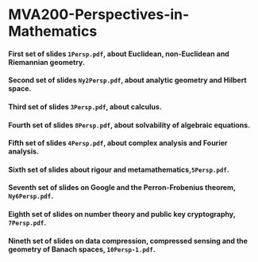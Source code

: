 # MVA200-Perspectives-in-Mathematics

#### First set of slides `1Persp.pdf`,  about Euclidean, non-Euclidean and Riemannian geometry.

#### Second set of slides `Ny2Persp.pdf`,  about analytic geometry and Hilbert space. 

#### Third set of slides `3Persp.pdf`, about calculus.

#### Fourth set of slides `8Persp.pdf`,  about solvability of algebraic equations.

#### Fifth set of slides `4Persp.pdf`, about complex analysis and Fourier analysis.

#### Sixth set of slides about rigour and metamathematics,`5Persp.pdf`.

#### Seventh set of slides on Google and the Perron-Frobenius theorem, `Ny6Persp.pdf`.

#### Eighth set of slides on number theory and public key cryptography, `7Persp.pdf`.

#### Nineth set of slides on data compression, compressed sensing and the geometry of Banach spaces, `10Persp-1.pdf`.
